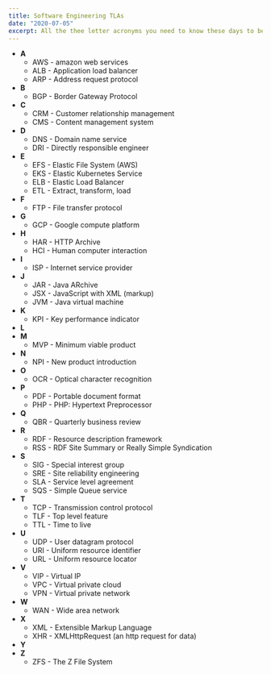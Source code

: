 ```yaml
---
title: Software Engineering TLAs
date: "2020-07-05"
excerpt: All the thee letter acronyms you need to know these days to be an engineer
---
```


- **A**
  - AWS - amazon web services
  - ALB - Application load balancer
  - ARP - Address request protocol
- **B**
  - BGP - Border Gateway Protocol
- **C**
  - CRM - Customer relationship management
  - CMS - Content management system
- **D**
  - DNS - Domain name service
  - DRI - Directly responsible engineer
- **E**
  - EFS - Elastic File System (AWS)
  - EKS - Elastic Kubernetes Service
  - ELB - Elastic Load Balancer
  - ETL - Extract, transform, load
- **F**
  - FTP - File transfer protocol
- **G**
  - GCP - Google compute platform
- **H**
  - HAR - HTTP Archive
  - HCI - Human computer interaction
- **I**
  - ISP - Internet service provider
- **J**
  - JAR - Java ARchive
  - JSX - JavaScript with XML (markup)
  - JVM - Java virtual machine
- **K**
  - KPI - Key performance indicator
- **L**
- **M**
  - MVP - Minimum viable product
- **N**
  - NPI - New product introduction
- **O**
  - OCR - Optical character recognition
- **P**
  - PDF - Portable document format
  - PHP - PHP: Hypertext Preprocessor
- **Q**
  - QBR - Quarterly business review
- **R**
  - RDF - Resource description framework
  - RSS - RDF Site Summary or Really Simple Syndication
- **S**
  - SIG - Special interest group
  - SRE - Site reliability engineering
  - SLA - Service level agreement
  - SQS - Simple Queue service
- **T**
  - TCP - Transmission control protocol
  - TLF - Top level feature
  - TTL - Time to live
- **U**
  - UDP - User datagram protocol
  - URI - Uniform resource identifier
  - URL - Uniform resource locator
- **V**
  - VIP - Virtual IP
  - VPC - Virtual private cloud
  - VPN - Virtual private network
- **W**
  - WAN - Wide area network
- **X**
  - XML - Extensible Markup Language
  - XHR - XMLHttpRequest (an http request for data)
- **Y**
- **Z**
  - ZFS - The Z File System
